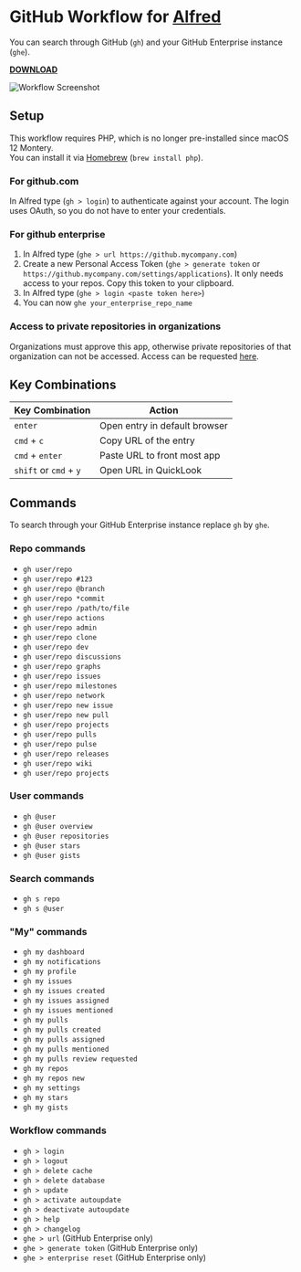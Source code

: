 GitHub Workflow for [Alfred](http://www.alfredapp.com)
============================

You can search through GitHub (`gh`) and your GitHub Enterprise instance (`ghe`).

**[DOWNLOAD](https://github.com/gharlan/alfred-github-workflow/releases)**

![Workflow Screenshot](screenshot.png)

Setup
-----

This workflow requires PHP, which is no longer pre-installed since macOS 12 Montery.  
You can install it via [Homebrew](https://brew.sh) (`brew install php`).

### For github.com

In Alfred type (`gh > login`) to authenticate against your account. The login uses OAuth, so you do not have to enter your credentials.

### For github enterprise

1. In Alfred type (`ghe > url https://github.mycompany.com`)
2. Create a new Personal Access Token (`ghe > generate token` or `https://github.mycompany.com/settings/applications`). It only needs access to your repos. Copy this token to your clipboard.
3. In Alfred type (`ghe > login <paste token here>`)
4. You can now `ghe your_enterprise_repo_name`

### Access to private repositories in organizations

Organizations must approve this app, otherwise private repositories of that organization can not be accessed. Access can be requested [here](https://github.com/settings/connections/applications/2d4f43826cb68e11c17c).

Key Combinations
----------------

Key Combination        | Action
---------------------- | ------
`enter`                | Open entry in default browser
`cmd` + `c`            | Copy URL of the entry
`cmd` + `enter`        | Paste URL to front most app
`shift` or `cmd` + `y` | Open URL in QuickLook

Commands
--------

To search through your GitHub Enterprise instance replace `gh` by `ghe`.

### Repo commands

* `gh user/repo`
* `gh user/repo #123`
* `gh user/repo @branch`
* `gh user/repo *commit`
* `gh user/repo /path/to/file`
* `gh user/repo actions`
* `gh user/repo admin`
* `gh user/repo clone`
* `gh user/repo dev`
* `gh user/repo discussions`
* `gh user/repo graphs`
* `gh user/repo issues`
* `gh user/repo milestones`
* `gh user/repo network`
* `gh user/repo new issue`
* `gh user/repo new pull`
* `gh user/repo projects`
* `gh user/repo pulls`
* `gh user/repo pulse`
* `gh user/repo releases`
* `gh user/repo wiki`
* `gh user/repo projects`

### User commands

* `gh @user`
* `gh @user overview`
* `gh @user repositories`
* `gh @user stars`
* `gh @user gists`

### Search commands

* `gh s repo`
* `gh s @user`

### "My" commands

* `gh my dashboard`
* `gh my notifications`
* `gh my profile`
* `gh my issues`
* `gh my issues created`
* `gh my issues assigned`
* `gh my issues mentioned`
* `gh my pulls`
* `gh my pulls created`
* `gh my pulls assigned`
* `gh my pulls mentioned`
* `gh my pulls review requested`
* `gh my repos`
* `gh my repos new`
* `gh my settings`
* `gh my stars`
* `gh my gists`

### Workflow commands

* `gh > login`
* `gh > logout`
* `gh > delete cache`
* `gh > delete database`
* `gh > update`
* `gh > activate autoupdate`
* `gh > deactivate autoupdate`
* `gh > help`
* `gh > changelog`
* `ghe > url` (GitHub Enterprise only)
* `ghe > generate token` (GitHub Enterprise only)
* `ghe > enterprise reset` (GitHub Enterprise only)
